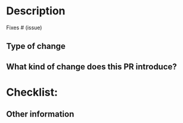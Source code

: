 # Description

<!--
Please include a summary of the change and which issue is fixed. Please also include relevant motivation and context. List any dependencies that are required for this change.
-->

Fixes # (issue)

## Type of change



## What kind of change does this PR introduce?



# Checklist:



## Other information

<!--
Please provide any additional information if necessary
-->